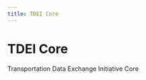 ```yaml
---
title: TDEI Core
---
```


<!-- @format -->

# TDEI Core

Transportation Data Exchange Initiative Core
